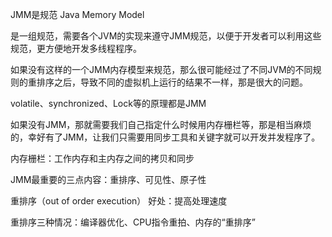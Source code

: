 JMM是规范
Java Memory Model

是一组规范，需要各个JVM的实现来遵守JMM规范，以便于开发者可以利用这些规范，更方便地开发多线程程序。

如果没有这样的一个JMM内存模型来规范，那么很可能经过了不同JVM的不同规则的重排序之后，导致不同的虚拟机上运行的结果不一样，那是很大的问题。

volatile、synchronized、Lock等的原理都是JMM

如果没有JMM，那就需要我们自己指定什么时候用内存栅栏等，那是相当麻烦的，幸好有了JMM，让我们只需要用同步工具和关键字就可以开发并发程序了。

内存栅栏：工作内存和主内存之间的拷贝和同步

JMM最重要的三点内容：重排序、可见性、原子性

重排序（out of order execution）
好处：提高处理速度

重排序三种情况：编译器优化、CPU指令重拍、内存的“重排序”